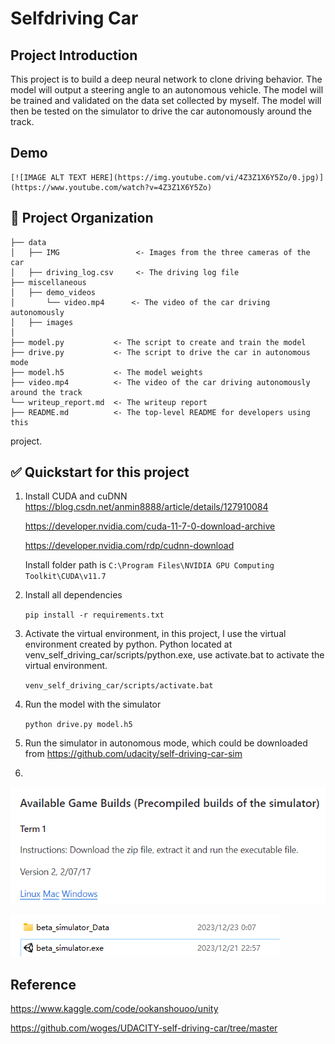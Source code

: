 # Selfdriving Car

## Project Introduction

This project is to build a deep neural network to clone driving behavior. The model will output a steering angle to an autonomous vehicle. The model will be trained and validated on the data set collected by myself. The model will then be tested on the simulator to drive the car autonomously around the track.

## Demo

    [![IMAGE ALT TEXT HERE](https://img.youtube.com/vi/4Z3Z1X6Y5Zo/0.jpg)](https://www.youtube.com/watch?v=4Z3Z1X6Y5Zo)

## 📂 Project Organization

    ├── data
    │   ├── IMG                 <- Images from the three cameras of the car
    │   ├── driving_log.csv     <- The driving log file
    ├── miscellaneous
    │   ├── demo_videos
    │       └── video.mp4      <- The video of the car driving autonomously 
    │   ├── images
    │
    ├── model.py           <- The script to create and train the model
    ├── drive.py           <- The script to drive the car in autonomous mode
    ├── model.h5           <- The model weights
    ├── video.mp4          <- The video of the car driving autonomously around the track
    └── writeup_report.md  <- The writeup report
    ├── README.md          <- The top-level README for developers using this 
project.

## ✅ Quickstart for this project

1. Install CUDA and cuDNN
   <https://blog.csdn.net/anmin8888/article/details/127910084>

   <https://developer.nvidia.com/cuda-11-7-0-download-archive>

   <https://developer.nvidia.com/rdp/cudnn-download>

    Install folder path is `C:\Program Files\NVIDIA GPU Computing Toolkit\CUDA\v11.7`
2. Install all dependencies

   `pip install -r requirements.txt`
3. Activate the virtual environment, in this project, I use the virtual   environment created by python. Python located at venv_self_driving_car/scripts/python.exe, use activate.bat to activate the virtual environment.

   `venv_self_driving_car/scripts/activate.bat`
4. Run the model with the simulator

   `python drive.py model.h5`
5. Run the simulator in autonomous mode, which could be downloaded from <https://github.com/udacity/self-driving-car-sim>
6. 
![Alt text](miscellaneous/images/downloadlinksimulator.png)

![Alt text](miscellaneous/images/simulator.png)

## Reference

<https://www.kaggle.com/code/ookanshouoo/unity>

<https://github.com/woges/UDACITY-self-driving-car/tree/master>